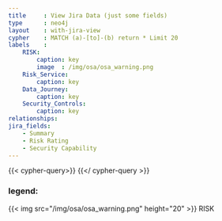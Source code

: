 ```yaml
---
title     : View Jira Data (just some fields)
type      : neo4j
layout    : with-jira-view
cypher    : MATCH (a)-[to]-(b) return * Limit 20
labels    :
    RISK:
        caption: key
        image  : /img/osa/osa_warning.png
    Risk_Service:
        caption: key
    Data_Journey:
        caption: key
    Security_Controls:
        caption: key
relationships:
jira_fields:
    - Summary
    - Risk Rating
    - Security Capability
---
```




{{< cypher-query>}}
{{</ cypher-query >}}

### legend:

{{< img src="/img/osa/osa_warning.png" height="20" >}} RISK

